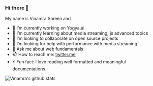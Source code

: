 ### Hi there 👋

My name is Vinamra Sareen and

- 🔭 I’m currently working on Yogya.ai
- 🌱 I’m currently learning about media streaming, js advanced topics
- 👯 I’m looking to collaborate on open source projects
- 🤔 I’m looking for help with performance with media streaming 
- 💬 Ask me about web fundamentals
- 📫 How to reach me: [twitter.me](https://twitter.com/VinamraSareen)
- ⚡ Fun fact: I love reading well formatted and meaningful documentations.

![Vinamra's github stats](https://github-readme-stats.vercel.app/api?username=Vsareen0&count_private=true&theme=tokyonight)

<!--
**Vsareen0/Vsareen0** is a ✨ _special_ ✨ repository because its `README.md` (this file) appears on your GitHub profile.



-->
